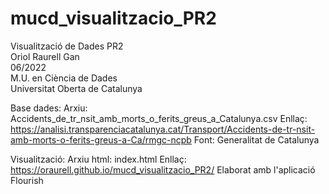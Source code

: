# mucd_visualitzacio_PR2

Visualització de Dades PR2<br>
Oriol Raurell Gan<br>
06/2022<br>
M.U. en Ciència de Dades<br>
Universitat Oberta de Catalunya<br>

Base dades:
  Arxiu: Accidents_de_tr_nsit_amb_morts_o_ferits_greus_a_Catalunya.csv
  Enllaç: https://analisi.transparenciacatalunya.cat/Transport/Accidents-de-tr-nsit-amb-morts-o-ferits-greus-a-Ca/rmgc-ncpb
  Font: Generalitat de Catalunya

Visualització:
  Arxiu html: index.html
  Enllaç: https://oraurell.github.io/mucd_visualitzacio_PR2/
  Elaborat amb l'aplicació Flourish
